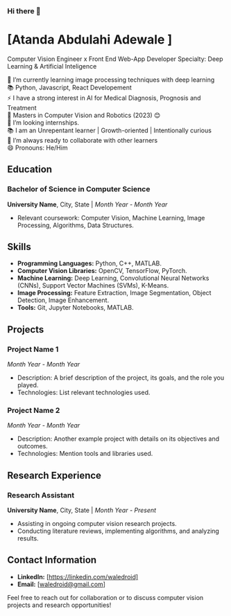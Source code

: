 ### Hi there 👋
# [Atanda Abdulahi Adewale ]

<!-- -->
Computer Vision Engineer x Front End Web-App Developer
Specialty: Deep Learning & Artificial Inteligence <br>

🌱 I’m currently learning image processing techniques with deep learning <br>
📚 Python, Javascript, React Developement <br>
⚡ I have a strong interest in AI for Medical Diagnosis, Prognosis and Treatment <br>
📝 Masters in Computer Vision and Robotics (2023) 😊 <br>
🤔 I’m looking internships. <br>
📚 I am an Unrepentant learner | Growth-oriented | Intentionally curious <br>
👯 I’m always ready to collaborate with other learners <br>
😄 Pronouns: He/Him


## Education

### Bachelor of Science in Computer Science
**University Name**, City, State | *Month Year - Month Year*
- Relevant coursework: Computer Vision, Machine Learning, Image Processing, Algorithms, Data Structures.

## Skills

- **Programming Languages:** Python, C++, MATLAB.
- **Computer Vision Libraries:** OpenCV, TensorFlow, PyTorch.
- **Machine Learning:** Deep Learning, Convolutional Neural Networks (CNNs), Support Vector Machines (SVMs), K-Means.
- **Image Processing:** Feature Extraction, Image Segmentation, Object Detection, Image Enhancement.
- **Tools:** Git, Jupyter Notebooks, MATLAB.

## Projects

### Project Name 1
*Month Year - Month Year*
- Description: A brief description of the project, its goals, and the role you played.
- Technologies: List relevant technologies used.

### Project Name 2
*Month Year - Month Year*
- Description: Another example project with details on its objectives and outcomes.
- Technologies: Mention tools and libraries used.

## Research Experience

### Research Assistant
**University Name**, City, State | *Month Year - Present*
- Assisting in ongoing computer vision research projects.
- Conducting literature reviews, implementing algorithms, and analyzing results.



## Contact Information

- **LinkedIn:** [https://linkedin.com/waledroid]
- **Email:** [waledroid@gmail.com]

Feel free to reach out for collaboration or to discuss computer vision projects and research opportunities!

